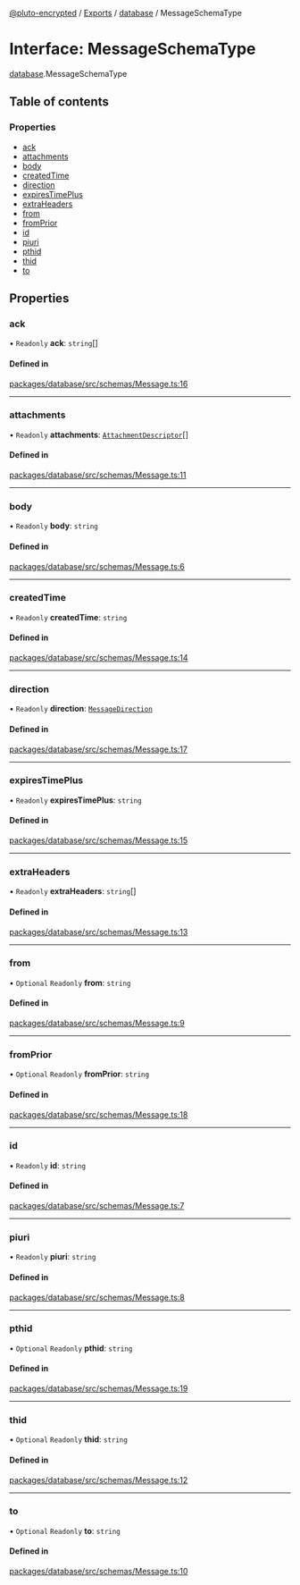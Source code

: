 [@pluto-encrypted](../README.md) / [Exports](../modules.md) / [database](../modules/database.md) / MessageSchemaType

# Interface: MessageSchemaType

[database](../modules/database.md).MessageSchemaType

## Table of contents

### Properties

- [ack](database.MessageSchemaType.md#ack)
- [attachments](database.MessageSchemaType.md#attachments)
- [body](database.MessageSchemaType.md#body)
- [createdTime](database.MessageSchemaType.md#createdtime)
- [direction](database.MessageSchemaType.md#direction)
- [expiresTimePlus](database.MessageSchemaType.md#expirestimeplus)
- [extraHeaders](database.MessageSchemaType.md#extraheaders)
- [from](database.MessageSchemaType.md#from)
- [fromPrior](database.MessageSchemaType.md#fromprior)
- [id](database.MessageSchemaType.md#id)
- [piuri](database.MessageSchemaType.md#piuri)
- [pthid](database.MessageSchemaType.md#pthid)
- [thid](database.MessageSchemaType.md#thid)
- [to](database.MessageSchemaType.md#to)

## Properties

### ack

• `Readonly` **ack**: `string`[]

#### Defined in

[packages/database/src/schemas/Message.ts:16](https://github.com/atala-community-projects/pluto-encrypted/blob/6ccfad9/packages/database/src/schemas/Message.ts#L16)

___

### attachments

• `Readonly` **attachments**: [`AttachmentDescriptor`](../classes/database.WALLET_SDK_DOMAIN.AttachmentDescriptor.md)[]

#### Defined in

[packages/database/src/schemas/Message.ts:11](https://github.com/atala-community-projects/pluto-encrypted/blob/6ccfad9/packages/database/src/schemas/Message.ts#L11)

___

### body

• `Readonly` **body**: `string`

#### Defined in

[packages/database/src/schemas/Message.ts:6](https://github.com/atala-community-projects/pluto-encrypted/blob/6ccfad9/packages/database/src/schemas/Message.ts#L6)

___

### createdTime

• `Readonly` **createdTime**: `string`

#### Defined in

[packages/database/src/schemas/Message.ts:14](https://github.com/atala-community-projects/pluto-encrypted/blob/6ccfad9/packages/database/src/schemas/Message.ts#L14)

___

### direction

• `Readonly` **direction**: [`MessageDirection`](../enums/database.WALLET_SDK_DOMAIN.MessageDirection.md)

#### Defined in

[packages/database/src/schemas/Message.ts:17](https://github.com/atala-community-projects/pluto-encrypted/blob/6ccfad9/packages/database/src/schemas/Message.ts#L17)

___

### expiresTimePlus

• `Readonly` **expiresTimePlus**: `string`

#### Defined in

[packages/database/src/schemas/Message.ts:15](https://github.com/atala-community-projects/pluto-encrypted/blob/6ccfad9/packages/database/src/schemas/Message.ts#L15)

___

### extraHeaders

• `Readonly` **extraHeaders**: `string`[]

#### Defined in

[packages/database/src/schemas/Message.ts:13](https://github.com/atala-community-projects/pluto-encrypted/blob/6ccfad9/packages/database/src/schemas/Message.ts#L13)

___

### from

• `Optional` `Readonly` **from**: `string`

#### Defined in

[packages/database/src/schemas/Message.ts:9](https://github.com/atala-community-projects/pluto-encrypted/blob/6ccfad9/packages/database/src/schemas/Message.ts#L9)

___

### fromPrior

• `Optional` `Readonly` **fromPrior**: `string`

#### Defined in

[packages/database/src/schemas/Message.ts:18](https://github.com/atala-community-projects/pluto-encrypted/blob/6ccfad9/packages/database/src/schemas/Message.ts#L18)

___

### id

• `Readonly` **id**: `string`

#### Defined in

[packages/database/src/schemas/Message.ts:7](https://github.com/atala-community-projects/pluto-encrypted/blob/6ccfad9/packages/database/src/schemas/Message.ts#L7)

___

### piuri

• `Readonly` **piuri**: `string`

#### Defined in

[packages/database/src/schemas/Message.ts:8](https://github.com/atala-community-projects/pluto-encrypted/blob/6ccfad9/packages/database/src/schemas/Message.ts#L8)

___

### pthid

• `Optional` `Readonly` **pthid**: `string`

#### Defined in

[packages/database/src/schemas/Message.ts:19](https://github.com/atala-community-projects/pluto-encrypted/blob/6ccfad9/packages/database/src/schemas/Message.ts#L19)

___

### thid

• `Optional` `Readonly` **thid**: `string`

#### Defined in

[packages/database/src/schemas/Message.ts:12](https://github.com/atala-community-projects/pluto-encrypted/blob/6ccfad9/packages/database/src/schemas/Message.ts#L12)

___

### to

• `Optional` `Readonly` **to**: `string`

#### Defined in

[packages/database/src/schemas/Message.ts:10](https://github.com/atala-community-projects/pluto-encrypted/blob/6ccfad9/packages/database/src/schemas/Message.ts#L10)
